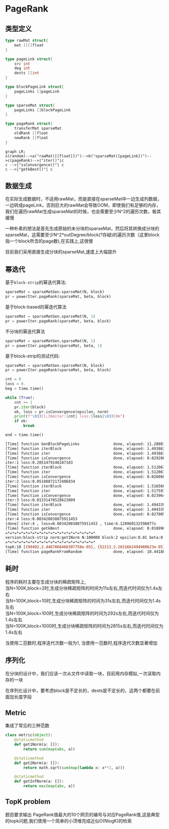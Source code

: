 # PageRank

## 类型定义

```go
type rawMat struct{
    mat [][]float
}

type pageLink struct{
    src int
    deg int
    dests []int
}

type blockPageLink struct{
    pageLinks []pageLink
}

type sparseMat struct{
    pageLinks []blockPageLink
}

type pageRank struct{
    transferMat sparseMat
    oldRank []float
    newRank []float
}
```

```mermaid
graph LR;
x(random)-->a("rawMat([[float]])")-->b("sparseMat([pageLink])")-->c(pageRank)-->|"iter()"|c
c -->|"isConvergence()"| c
c -->|"getkBest()"| c
```

## 数据生成

在实际生成数据时，不适用rawMat，而是直接在sparseMat中一边生成列数据，一边转成pageLink，否则巨大的rawMat会导致OOM，即使我们有足够的内存，我们在遍历rawMat生成sparseMat的时候，也会需要至少N^2的遍历次数，极其缓慢

一种朴素的想法是首先生成原始的未分块的sparseMat，然后将其转换成分块的sparseMat，这需要至少N^2*outDegree/block(?存疑)的遍历次数（这里block指一个block所含的page数),在实践上,这很慢

目前我们采用直接生成分块的sparseMat,速度上大幅提升

## 幂迭代
基于`block-strip`的幂迭代算法:  
```python
sparseMat = sparseMatGen.sparseMat(N, block)
pr = powerIter.pageRank(sparseMat, beta, block)
```  
基于block-based的幂迭代算法
```python
sparseMat = sparseMatGen.sparseMat(N, 1)
pr = powerIter.pageRank(sparseMat, beta, block)
```
不分块的幂迭代算法
```python
sparseMat = sparseMatGen.sparseMat(N, 1)
pr = powerIter.pageRank(sparseMat, beta, 1)
```

基于block-strip的测试代码:
```python
sparseMat = sparseMatGen.sparseMat(N, block)
pr = powerIter.pageRank(sparseMat, beta, block)

cnt = 0
loss = 0.
beg = time.time()

while (True):
    cnt += 1
    pr.iter(block)
    ok, loss = pr.isConvergence(epsilon, norm)
    print(f"\033[1;36miter:{cnt} loss:{loss}\033[0m")
    if ok:
        break

end = time.time()
```

```sh
[Time] function GenBlockPageLinks               done, elapsed: 11.288015604019165s
[Time] function iterBlock                       done, elapsed: 1.4938631057739258s
[Time] function iter                            done, elapsed: 1.4938631057739258s
[Time] function isConvergence                   done, elapsed: 0.029286861419677734s
iter:1 loss:0.2051479146187183
[Time] function iterBlock                       done, elapsed: 1.5120673179626465s
[Time] function iter                            done, elapsed: 1.5120673179626465s
[Time] function isConvergence                   done, elapsed: 0.026860952377319336s
iter:2 loss:0.05188872172406834
[Time] function iterBlock                       done, elapsed: 1.5165603160858154s
[Time] function iter                            done, elapsed: 1.5175974369049072s
[Time] function isConvergence                   done, elapsed: 0.023964405059814453s
iter:3 loss:0.01331470528623809
[Time] function iterBlock                       done, elapsed: 1.4943392276763916s
[Time] function iter                            done, elapsed: 1.4943392276763916s
[Time] function isConvergence                   done, elapsed: 0.027005672454833984s
iter:4 loss:0.003420038875911453
[done] iter:4 , loss=0.003420038875911453 , time:6.128960132598877s 
[Time] function getkBest                        done, elapsed: 0.0189969539642334s
=*=*=*=*=*=*=*=*=*=*=*=*=*=*=*=*=*=*=*=*
version:block-strip norm:get1Norm N:100000 block:2 epsilon:0.01 beta:0.8 topK:10
=*=*=*=*=*=*=*=*=*=*=*=*=*=*=*=*=*=*=*=*
topK:10 [{99492,2.4467868468307758e-05}, {52213,2.2831662494980623e-05}, {31316,2.275518415162204e-05}, {30117,2.237661085315984e-05}, {87025,2.2047833295394432e-05}, {70664,2.1979179042671457e-05}, {74682,2.195218374211288e-05}, {82260,2.1896281467010162e-05}, {68772,2.1878808206160118e-05}, {66221,2.1811104731274202e-05}]
[Time] function pageRankFromRandom              done, elapsed: 18.44188618659973s
```

## 耗时
程序的耗时主要在生成分块的稀疏矩阵上,  
当N=100K,block=2时,生成分块稀疏矩阵的时间为11s左右,而迭代时间仅为1.4s左右  
当N=100K,block=10时,生成分块稀疏矩阵的时间为31s左右,而迭代时间仅为1.4s左右  
当N=100K,block=100时,生成分块稀疏矩阵的时间为292s左右,而迭代时间仅为1.4s左右  
当N=100K,block=1000时,生成分块稀疏矩阵的时间为2815s左右,而迭代时间仅为1.4s左右

当使用二范数时,程序迭代次数一般为1,
当使用一范数时,程序迭代次数显著增加

## 序列化

在分块的设计中，我们应该一次从文件中读取一块，目前用内存模拟,一次读取内存的一块

在序列化设计中，要考虑block是不定长的，dests是不定长的，这两个都要在前面加长度字段

## Metric

集成了常见的三种范数

```python
class metric(object):
    @staticmethod
    def get1Norm(a: []):
        return sum(map(abs, a))

    @staticmethod
    def get2Norm(a: []):
        return math.sqrt(sum(map(lambda x: x**2, a)))

    @staticmethod
    def getInfNorm(a: []):
        return max(map(abs, a))
```

## TopK problem
题目要求输出 PageRank值最大的10个网页的编号与对应PageRank值,这是典型的topk问题,我们使用一个简单的小顶堆完成近似O(NlogK)的检索

